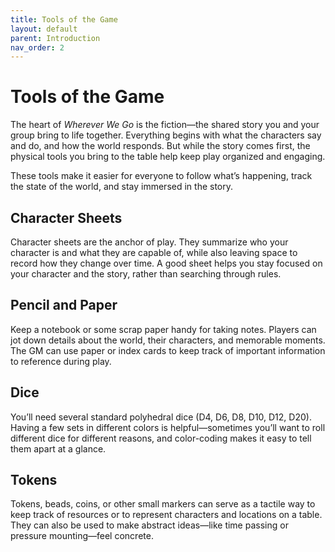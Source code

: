 ```yaml
---
title: Tools of the Game
layout: default
parent: Introduction
nav_order: 2
---
```


# Tools of the Game

The heart of *Wherever We Go* is the fiction—the shared story you and your group bring to life together. Everything begins with what the characters say and do, and how the world responds. But while the story comes first, the physical tools you bring to the table help keep play organized and engaging.

These tools make it easier for everyone to follow what’s happening, track the state of the world, and stay immersed in the story.

## Character Sheets

Character sheets are the anchor of play. They summarize who your character is and what they are capable of, while also leaving space to record how they change over time. A good sheet helps you stay focused on your character and the story, rather than searching through rules.

## Pencil and Paper

Keep a notebook or some scrap paper handy for taking notes. Players can jot down details about the world, their characters, and memorable moments. The GM can use paper or index cards to keep track of important information to reference during play.

## Dice

You’ll need several standard polyhedral dice (D4, D6, D8, D10, D12, D20). Having a few sets in different colors is helpful—sometimes you’ll want to roll different dice for different reasons, and color-coding makes it easy to tell them apart at a glance.

## Tokens

Tokens, beads, coins, or other small markers can serve as a tactile way to keep track of resources or to represent characters and locations on a table. They can also be used to make abstract ideas—like time passing or pressure mounting—feel concrete.

